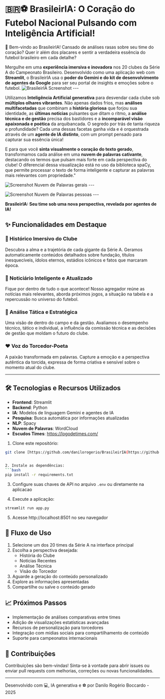 # 🇧🇷⚽ BrasileirIA: O Coração do Futebol Nacional Pulsando com Inteligência Artificial!

👋 Bem-vindo ao BrasileirIA! Cansado de análises rasas sobre seu time do coração? Quer ir além dos placares e sentir a verdadeira essência do futebol brasileiro em cada detalhe?

Mergulhe em uma **experiência imersiva e inovadora** nos 20 clubes da Série A do Campeonato Brasileiro. Desenvolvido como uma aplicação web com **Streamlit**, o BrasileirIA usa o **poder do Gemini e do kit de desenvolvimento de agentes da Google** para ser seu portal de insights e emoções sobre o futebol.
![BrasileirIA Screenshot](https://github.com/danilorogerio/BrasileirIA/blob/704f817f36fa8c8da21ba2f028838e45993acc97/imagens/Tela_Inicial.png) ---

Utilizamos **Inteligência Artificial generativa** para desvendar cada clube sob **múltiplos olhares vibrantes**. Não apenas dados frios, mas **análises multifacetadas** que combinam a **história gloriosa** que forjou sua identidade, as **últimas notícias** pulsantes que ditam o ritmo, a **análise técnica e de gestão** precisa dos bastidores e a **incomparável visão apaixonada e poética** da arquibancada. O segredo por trás de tanta riqueza e profundidade? Cada uma dessas facetas ganha vida e é orquestrada através de um **agente de IA distinto**, com um prompt pensado para capturar sua essência única! 

E para que você **sinta visualmente o coração do texto gerado**, transformamos cada análise em uma **nuvem de palavras cativante**, destacando os termos que pulsam mais forte em cada perspectiva do clube!  O diferencial dessa visualização está no uso da biblioteca spaCy, que permite processar o texto de forma inteligente e capturar as palavras mais relevantes com propriedade."

![Screenshot Nuvem de Palavras gerais](https://github.com/danilorogerio/BrasileirIA/blob/e0e3e846b297eeffe03ec20ac6c452be258785d1/imagens/tela%20Nuvem%20Termos%20Gerais.jpg) ---

![Screenshot Nuvem de Palavras pessoas](https://github.com/danilorogerio/BrasileirIA/blob/e0e3e846b297eeffe03ec20ac6c452be258785d1/imagens/Tela%20Nuvem%20Pessoas.jpg) ---

**BrasileirIA: Seu time sob uma nova perspectiva, revelada por agentes de IA!**


## ✨ Funcionalidades em Destaque

### 📜 Histórico Imersivo do Clube 
Descubra a alma e a trajetória de cada gigante da Série A. Geramos automaticamente conteúdos detalhados sobre fundação, títulos inesquecíveis, ídolos eternos, estádios icônicos e fatos que marcaram época.

### 📰 Noticiário Inteligente e Atualizado
Fique por dentro de tudo o que acontece! Nosso agregador reúne as  notícias mais relevantes, aborda próximos jogos, a situação na tabela e a repercussão no universo do futebol.

### 🧠 Análise Tática e Estratégica
Uma visão de dentro do campo e da gestão. Avaliamos o desempenho técnico, tático e individual, a influência da comissão técnica e as decisões de gestão que moldam o futuro do clube.

### ❤️ Voz do Torcedor-Poeta
A paixão transformada em palavras. Capture a emoção e a perspectiva autêntica da torcida, expressa de forma criativa e sensível sobre o momento atual do clube.

---

## 🛠️ Tecnologias e Recursos Utilizados

- **Frontend**: Streamlit
- **Backend**: Python
- **IA**: Modelos de linguagem Gemini e agentes de IA
- **Pesquisa**: Busca automática por informações atualizadas
- **NLP**: Spacy
- **Nuvem de Palavras**: WordCloud
- **Escudos Times**: https://logodetimes.com/

1. Clone este repositório:
```bash
git clone [https://github.com/danilorogerio/BrasileirIA(https://github.com/danilorogerio/BrasileirIA


2. Instale as dependências:
```bash
pip install -r requirements.txt
```

3. Configure suas chaves de API no arquivo `.env` ou diretamente na aplicacao

4. Execute a aplicação:
```bash
streamlit run app.py
```

5. Acesse http://localhost:8501 no seu navegador

## 🔄 Fluxo de Uso

1. Selecione um dos 20 times da Série A na interface principal
2. Escolha a perspectiva desejada:
   - História do Clube
   - Notícias Recentes
   - Análise Técnica
   - Visão do Torcedor
3. Aguarde a geração do conteúdo personalizado
4. Explore as informações apresentadas
5. Compartilhe ou salve o conteúdo gerado

## 📈 Próximos Passos

- Implementação de análises comparativas entre times
- Adição de visualizações estatísticas avançadas
- Recursos de personalização para torcedores
- Integração com mídias sociais para compartilhamento de conteúdo
- Suporte para campeonatos internacionais

## 🤝 Contribuições

Contribuições são bem-vindas! Sinta-se à vontade para abrir issues ou enviar pull requests com melhorias, correções ou novas funcionalidades.

---

Desenvolvido com 💻, IA generativa e ⚽ por Danilo Rogério Boccardo - 2025
